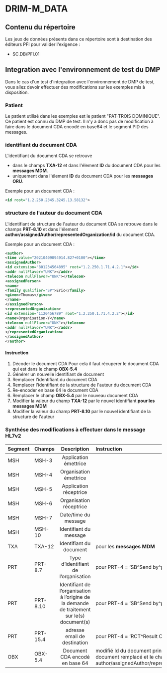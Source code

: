 # DRIM-M_DATA

## Contenu du répertoire
Les jeux de données présents dans ce répertoire sont à destination des éditeurs PFI pour valider l'exigence :
- SC.DB/PFI.01

## Integration avec l'environnement de test du DMP
Dans le cas d'un test d'integration avec l'environnement de DMP de test, vous allez devoir effectuer des modifications sur les exemples mis à disposition.

### Patient
Le patient utilisé dans les exemples est le patient "PAT-TROIS DOMINIQUE".
Ce patient est connu du DMP de test. Il n'y a donc pas de modification à faire dans le document CDA encodé en base64 et le segment PID des messages.

### identifiant du document  CDA
L'identifiant du document CDA se retrouve

 * dans le champs **TXA-12** et dans l'élement **ID** du document CDA pour les **messages MDM**.
 * uniquement dans l'élement **ID** du document CDA pour les **messages ORU**.

Exemple pour un document CDA : 
```XML
<id root="1.2.250.2345.3245.13.58132">
```
### structure de l'auteur du document CDA
L'identifiant de structure de l'auteur du document CDA se retrouve dans le champs **PRT-8.10** et dans l'élement **author/assignedAuthor/representedOrganization/id** du document CDA.

Exemple pour un document CDA : 
```XML
<author>
<time value="20210409094914.827+0100"></time>
<assignedAuthor>
<id extension="801234564895" root="1.2.250.1.71.4.2.1"></id>
<addr nullFlavor="UNK"></addr>
<telecom nullFlavor="UNK"></telecom>
<assignedPerson>
<name>
<family qualifier="SP">Eric</family>
<given>Thomas</given>
</name>
</assignedPerson>
<representedOrganization>
<id extension="1120456789" root="1.2.250.1.71.4.2.2"></id>
<name>Organisation-Y</name>
<telecom nullFlavor="UNK"></telecom>
<addr nullFlavor="UNK"></addr>
</representedOrganization>
</assignedAuthor>
</author>
```
#### Instruction

1. Décoder le document CDA
Pour cela il faut récuperer le document CDA qui est dans le champ **OBX-5.4** 
2. Générer un nouvelle identifiant de document
3. Remplacer l'identifiant du document CDA
4. Remplacer l'identifiant de la structure de l'auteur du document CDA
5. Re-encoder en base 64 le document CDA
6. Remplacer le champ **OBX-5.4** par le nouveau document CDA
7. Modifier la valeur du champ **TXA-12** par le nouvel identifiant **pour les messages MDM**
8. Modifier la valeur du champ **PRT-8.10** par le nouvel identifiant de la structure de l'auteur


### Synthése des modifications à effectuer dans le message HL7v2

| Segment  | Champs          | Description | Instruction |
| :--------------- |:---------------| :-----:| :-----|
| MSH  |   MSH-3        |  Application émettrice  | |
| MSH  | MSH-4          |   Organisation émettrice  |  |
| MSH  | MSH-5          |    Application réceptrice  | |
| MSH  | MSH-6          |   Organisation réceptrice | |
| MSH  | MSH-7          |    Date/time du message | |
| MSH  | MSH-10          |   Identifiant du message  | |
| TXA  | TXA-12          |   Identifiant du document  | pour les **messages MDM** |
| PRT  | PRT-8.7         |   Type d’identifiant de l’organisation   | pour PRT-4 = ‘SB^Send by^participation’ |
| PRT  | PRT-8.10        |  Identifiant de l’organisation à l’origine de la demande de traitement sur le(s) document(s)   |  pour PRT-4 = ‘SB^Send by^participation’ |
| PRT  | PRT-15.4        |  adresse email de destination   |  pour PRT-4 = ‘RCT^Result Copies To^participation’ |
| OBX  | OBX-5.4         |  Document CDA encodé en base 64    | modifié Id du document principal et/ou du document remplacé et le champ author/assignedAuthor/representedOrganization/id |
